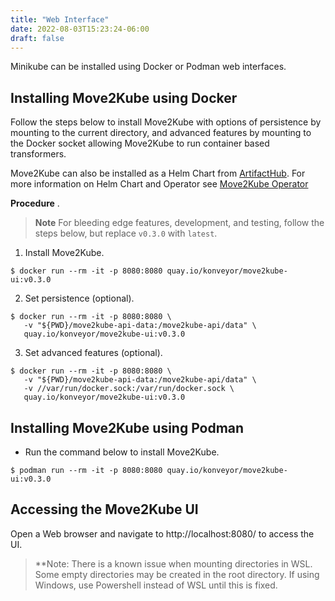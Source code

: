 ```yaml
---
title: "Web Interface"
date: 2022-08-03T15:23:24-06:00
draft: false
---
```

Minikube can be installed using Docker or Podman web interfaces.

## Installing Move2Kube using Docker
Follow the steps below to install Move2Kube with options of persistence by mounting to the current directory, and advanced features by mounting to the Docker socket allowing Move2Kube to run container based transformers.

Move2Kube can also be installed as a Helm Chart from [ArtifactHub](https://artifacthub.io/packages/helm/move2kube/move2kube/0.3.0?modal=install).  For more information on Helm Chart and Operator see [Move2Kube Operator](https://github.com/konveyor/move2kube-operator)

**Procedure**
.
>**Note** For bleeding edge features, development, and testing, follow the steps below, but replace `v0.3.0` with `latest`.

1. Install Move2Kube.

```
$ docker run --rm -it -p 8080:8080 quay.io/konveyor/move2kube-ui:v0.3.0
```

2. Set persistence (optional).
```
$ docker run --rm -it -p 8080:8080 \
   -v "${PWD}/move2kube-api-data:/move2kube-api/data" \
   quay.io/konveyor/move2kube-ui:v0.3.0
```
3. Set advanced features (optional).
```
$ docker run --rm -it -p 8080:8080 \
   -v "${PWD}/move2kube-api-data:/move2kube-api/data" \
   -v //var/run/docker.sock:/var/run/docker.sock \
   quay.io/konveyor/move2kube-ui:v0.3.0
```

## Installing Move2Kube using Podman
* Run the command below to install Move2Kube.

```
$ podman run --rm -it -p 8080:8080 quay.io/konveyor/move2kube-ui:v0.3.0
```

## Accessing the Move2Kube UI
Open a Web browser and navigate to http://localhost:8080/ to access the UI.

> **Note: There is a known issue when mounting directories in WSL. Some empty directories may be created in the root directory.  If using Windows, use Powershell instead of WSL until this is fixed.

